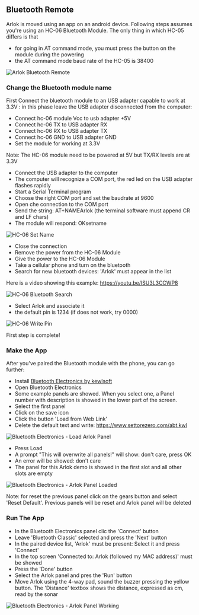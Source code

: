 ## Bluetooth Remote

Arlok is moved using an app on an android device. Following steps assumes you're using an HC-06 Bluetooth Module. The only thing in which HC-05 differs is that
- for going in AT command mode, you must press the button on the module during the powering
- the AT command mode baud rate of the HC-05 is 38400

![Arlok Bluetooth Remote](../../media/bt/arlok_bluetooth_remote.jpg)

### Change the Bluetooth module name

First Connect the bluetooth module to an USB adapter capable to work at 3.3V : in this phase leave the USB adapter disconnected from the computer:  

- Connect hc-06 module Vcc to usb adapter +5V
- Connect hc-06 TX to USB adapter RX
- Connect hc-06 RX to USB adapter TX
- Connect hc-06 GND to USB adapter GND
- Set the module for working at 3.3V

Note: The HC-06 module need to be powered at 5V but TX/RX levels are at 3.3V

- Connect the USB adapter to the computer
- The computer will recognize a COM port, the red led on the USB adapter flashes rapidly
- Start a Serial Terminal program
- Choose the right COM port and set the baudrate at 9600
- Open che connection to the COM port
- Send the string: AT+NAMEArlok (the terminal software must append CR and LF chars)
- The module will respond: OKsetname

![HC-06 Set Name](../../media/bt/hc06_setname.png)

- Close the connection
- Remove the power from the HC-06 Module
- Give the power to the HC-06 Module
- Take a cellular phone and turn on the bluetooth
- Search for new bluetooth devices: 'Arlok' must appear in the list

Here is a video showing this example: https://youtu.be/ISU3L3CCWP8

![HC-06 Bluetooth Search](../../media/bt/hc06_bt_search.jpg)

- Select Arlok and associate it
- the default pin is 1234 (if does not work, try 0000)

![HC-06 Write Pin](../../media/bt/hc06_bt_pin.jpg)

First step is complete!

### Make the App

After you've paired the Bluetooth module with the phone, you can go further:  

- Install [Bluetooth Electronics by kewlsoft](https://play.google.com/store/apps/details?id=com.keuwl.arduinobluetooth)
- Open Bluetooth Electronics
- Some example panels are showed. When you select one, a Panel number with description is showed in the lower part of the screen.
- Select the first panel 
- Click on the save icon
- Click the button 'Load from Web Link'
- Delete the default text and write: https://www.settorezero.com/abt.kwl

![Bluetooth Electronics - Load Arlok Panel](../../media/bt/kewlsoft_01.png)

- Press Load
- A prompt "This will overwrite all panels!" will show: don't care, press OK
- An error will be showed: don't care
- The panel for this Arlok demo is showed in the first slot and all other slots are empty

![Bluetooth Electronics - Arlok Panel Loaded](../../media/bt/kewlsoft_03.png)

Note: for reset the previous panel click on the gears button and select 'Reset Default'. Previous panels will be reset and Arlok panel will be deleted

### Run The App

- In the Bluetooth Electronics panel clic the 'Connect' button
- Leave 'Bluetooth Classic' selected and press the 'Next' button
- In the paired device list, 'Arlok' must be present: Select it and press 'Connect'
- In the top screen 'Connected to: Arlok (followed my MAC address)' must be showed
- Press the 'Done' button
- Select the Arlok panel and pres the 'Run' button
- Move Arlok using the 4-way pad, sound the buzzer pressing the yellow button. The 'Distance' textbox shows the distance, expressed as cm, read by the sonar

![Bluetooth Electronics - Arlok Panel Working](../../media/bt/kewlsoft_02.png)

